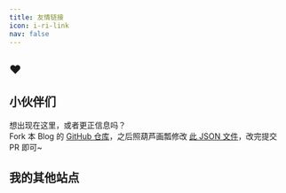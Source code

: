 ```yaml
---
title: 友情链接
icon: i-ri-link
nav: false
---
```


<!-- markdownlint-disable MD033 -->

<div class="text-center">

## ❤️

<YunLinks links="/links/love.json" :random="false" />

## 小伙伴们

<YunLinks links="/links/friends.json" :random="false" />

想出现在这里，或者更正信息吗？  
Fork 本 Blog 的 <a href="https://github.com/lgc2333/blog" target="_blank">GitHub 仓库</a>，之后照葫芦画瓢修改 <a href="https://github.com/lgc2333/blog/blob/master/public/links/friends.json" target="_blank">此 JSON 文件</a>，改完提交 PR 即可~

## 我的其他站点

<YunLinks links="/links/self.json" :random="false" />

</div>
